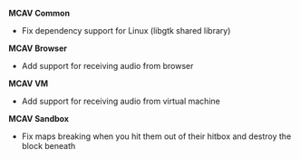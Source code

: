 **MCAV Common**
- Fix dependency support for Linux (libgtk shared library)

**MCAV Browser**
- Add support for receiving audio from browser

**MCAV VM**
- Add support for receiving audio from virtual machine

**MCAV Sandbox**
- Fix maps breaking when you hit them out of their hitbox and destroy the block beneath